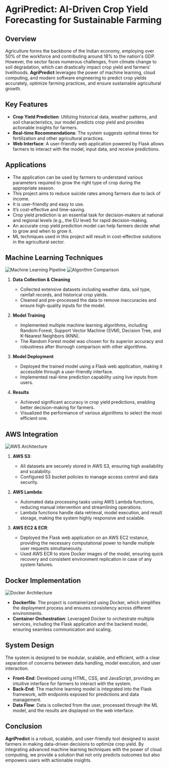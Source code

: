 # AgriPredict: AI-Driven Crop Yield Forecasting for Sustainable Farming

## Overview

Agriculture forms the backbone of the Indian economy, employing over 50% of the workforce and contributing around 18% to the nation's GDP. However, the sector faces numerous challenges, from climate change to soil degradation, which can drastically impact crop yield and farmers' livelihoods. **AgriPredict** leverages the power of machine learning, cloud computing, and modern software engineering to predict crop yields accurately, optimize farming practices, and ensure sustainable agricultural growth.

## Key Features

- **Crop Yield Prediction**: Utilizing historical data, weather patterns, and soil characteristics, our model predicts crop yield and provides actionable insights for farmers.
- **Real-time Recommendations**: The system suggests optimal times for fertilization and other agricultural practices.
- **Web Interface**: A user-friendly web application powered by Flask allows farmers to interact with the model, input data, and receive predictions.

## Applications

- The application can be used by farmers to understand various parameters required to grow the right type of crop during the appropriate season.
- This project aims to reduce suicide rates among farmers due to lack of income.
- It is user-friendly and easy to use.
- It’s cost-effective and time-saving.
- Crop yield prediction is an essential task for decision-makers at national and regional levels (e.g., the EU level) for rapid decision-making.
- An accurate crop yield prediction model can help farmers decide what to grow and when to grow it.
- ML techniques used in this project will result in cost-effective solutions in the agricultural sector.

## Machine Learning Techniques

![Machine Learning Pipeline](images/3.png)
![Algorithm Comparison](images/5.png)

1. **Data Collection & Cleaning**
   - Collected extensive datasets including weather data, soil type, rainfall records, and historical crop yields.
   - Cleaned and pre-processed the data to remove inaccuracies and ensure high-quality inputs for the model.

2. **Model Training**
   - Implemented multiple machine learning algorithms, including Random Forest, Support Vector Machine (SVM), Decision Tree, and K-Nearest Neighbors (KNN).
   - The Random Forest model was chosen for its superior accuracy and robustness after thorough comparison with other algorithms.

3. **Model Deployment**
   - Deployed the trained model using a Flask web application, making it accessible through a user-friendly interface.
   - Implemented real-time prediction capability using live inputs from users.

4. **Results**
   - Achieved significant accuracy in crop yield predictions, enabling better decision-making for farmers.
   - Visualized the performance of various algorithms to select the most efficient one.

## AWS Integration

![AWS Architecture](images/1.png)

1. **AWS S3**: 
   - All datasets are securely stored in AWS S3, ensuring high availability and scalability.
   - Configured S3 bucket policies to manage access control and data security.

2. **AWS Lambda**:
   - Automated data processing tasks using AWS Lambda functions, reducing manual intervention and streamlining operations.
   - Lambda functions handle data retrieval, model execution, and result storage, making the system highly responsive and scalable.

3. **AWS EC2 & ECR**:
   - Deployed the Flask web application on an AWS EC2 instance, providing the necessary computational power to handle multiple user requests simultaneously.
   - Used AWS ECR to store Docker images of the model, ensuring quick recovery and consistent environment replication in case of any system failures.

## Docker Implementation

![Docker Architecture](images/2.png)

- **Dockerfile**: The project is containerized using Docker, which simplifies the deployment process and ensures consistency across different environments.
- **Container Orchestration**: Leveraged Docker to orchestrate multiple services, including the Flask application and the backend model, ensuring seamless communication and scaling.

## System Design

The system is designed to be modular, scalable, and efficient, with a clear separation of concerns between data handling, model execution, and user interaction.

- **Front-End**: Developed using HTML, CSS, and JavaScript, providing an intuitive interface for farmers to interact with the system.
- **Back-End**: The machine learning model is integrated into the Flask framework, with endpoints exposed for predictions and data management.
- **Data Flow**: Data is collected from the user, processed through the ML model, and the results are displayed on the web interface.

## Conclusion

**AgriPredict** is a robust, scalable, and user-friendly tool designed to assist farmers in making data-driven decisions to optimize crop yield. By integrating advanced machine learning techniques with the power of cloud computing, we provide a solution that not only predicts outcomes but also empowers users with actionable insights.
